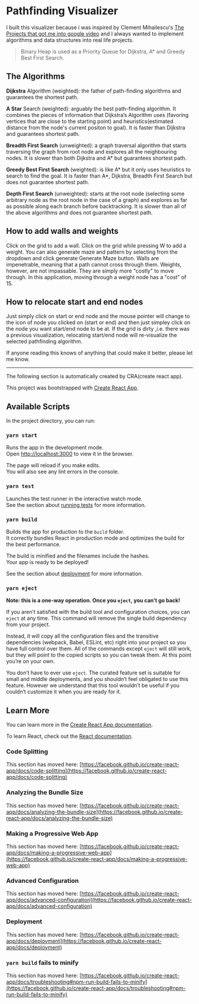 # Pathfinding Visualizer

I built this visualizer because i was inspired by Clement Mihailescu's [The Projects that got me into google video](https://youtu.be/n4t_-NjY_Sg) and I always wanted to implement algorithms and data structures into real life projects.

> Binary Heap is used as a Priority Queue for Dijkstra, A\* and Greedy Best First Search.

## The Algorithms

**Dijkstra** Algorithm (weighted): the father of path-finding algorithms and guarantees the shortest path.

**A Star** Search (weighted): arguably the best path-finding algorithm. It combines the pieces of information that Dijkstra’s Algorithm uses (favoring vertices that are close to the starting point) and heuristics(estimated distance from the node's current positon to goal). It is faster than Dijkstra and guarantees shortest path.

**Breadth First Search** (unweighted): a graph traversal algorithm that starts traversing the graph from root node and explores all the neighbouring nodes. It is slower than both Dijkstra and A\* but guarantees shortest path.

**Greedy Best First Search** (weighted): is like A* but it only uses heuristics to search to find the goal. It is faster than A*, Dijkstra, Breadth First Search but does not guarantee shortest path.

**Depth First Search** (unweighted): starts at the root node (selecting some arbitrary node as the root node in the case of a graph) and explores as far as possible along each branch before backtracking. It is slower than all of the above algorithms and does not guarantee shortest path.

## How to add walls and weights

Click on the grid to add a wall. Click on the grid while pressing W to add a weight.
You can also generate maze and pattern by selecting from the dropdown and click generate Generate Maze button.
Walls are impenetrable, meaning that a path cannot cross through them. Weights, however, are not impassable. They are simply more "costly" to move through. In this application, moving through a weight node has a "cost" of 15.

## How to relocate start and end nodes

Just simply click on start or end node and the mouse pointer will change to the icon of node you clicked on (start or end) and then just simpley click on the node you want start/end node to be at.
If the grid is dirty ,i.e. there was a previous visualization, relocating start/end node will re-visualize the selected pathfinding algorithm.

If anyone reading this knows of anything that could make it better, please let me know.

---

The following section is automatically created by CRA(create react app).

This project was bootstrapped with [Create React App](https://github.com/facebook/create-react-app).

## Available Scripts

In the project directory, you can run:

### `yarn start`

Runs the app in the development mode.\
Open [http://localhost:3000](http://localhost:3000) to view it in the browser.

The page will reload if you make edits.\
You will also see any lint errors in the console.

### `yarn test`

Launches the test runner in the interactive watch mode.\
See the section about [running tests](https://facebook.github.io/create-react-app/docs/running-tests) for more information.

### `yarn build`

Builds the app for production to the `build` folder.\
It correctly bundles React in production mode and optimizes the build for the best performance.

The build is minified and the filenames include the hashes.\
Your app is ready to be deployed!

See the section about [deployment](https://facebook.github.io/create-react-app/docs/deployment) for more information.

### `yarn eject`

**Note: this is a one-way operation. Once you `eject`, you can’t go back!**

If you aren’t satisfied with the build tool and configuration choices, you can `eject` at any time. This command will remove the single build dependency from your project.

Instead, it will copy all the configuration files and the transitive dependencies (webpack, Babel, ESLint, etc) right into your project so you have full control over them. All of the commands except `eject` will still work, but they will point to the copied scripts so you can tweak them. At this point you’re on your own.

You don’t have to ever use `eject`. The curated feature set is suitable for small and middle deployments, and you shouldn’t feel obligated to use this feature. However we understand that this tool wouldn’t be useful if you couldn’t customize it when you are ready for it.

## Learn More

You can learn more in the [Create React App documentation](https://facebook.github.io/create-react-app/docs/getting-started).

To learn React, check out the [React documentation](https://reactjs.org/).

### Code Splitting

This section has moved here: [https://facebook.github.io/create-react-app/docs/code-splitting](https://facebook.github.io/create-react-app/docs/code-splitting)

### Analyzing the Bundle Size

This section has moved here: [https://facebook.github.io/create-react-app/docs/analyzing-the-bundle-size](https://facebook.github.io/create-react-app/docs/analyzing-the-bundle-size)

### Making a Progressive Web App

This section has moved here: [https://facebook.github.io/create-react-app/docs/making-a-progressive-web-app](https://facebook.github.io/create-react-app/docs/making-a-progressive-web-app)

### Advanced Configuration

This section has moved here: [https://facebook.github.io/create-react-app/docs/advanced-configuration](https://facebook.github.io/create-react-app/docs/advanced-configuration)

### Deployment

This section has moved here: [https://facebook.github.io/create-react-app/docs/deployment](https://facebook.github.io/create-react-app/docs/deployment)

### `yarn build` fails to minify

This section has moved here: [https://facebook.github.io/create-react-app/docs/troubleshooting#npm-run-build-fails-to-minify](https://facebook.github.io/create-react-app/docs/troubleshooting#npm-run-build-fails-to-minify)
